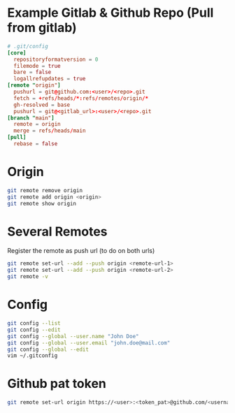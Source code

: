 # Example Gitlab & Github Repo (Pull from gitlab)

```toml
# .git/config
[core]
  repositoryformatversion = 0
  filemode = true
  bare = false
  logallrefupdates = true
[remote "origin"]
  pushurl = git@github.com:<user>/<repo>.git
  fetch = +refs/heads/*:refs/remotes/origin/*
  gh-resolved = base
  pushurl = git@<gitlab_url>:<user>/<repo>.git
[branch "main"]
  remote = origin
  merge = refs/heads/main
[pull]
  rebase = false
```


# Origin

```bash
git remote remove origin
git remote add origin <origin>
git remote show origin
```

# Several Remotes

Register the remote as push url (to do on both urls)
```bash
git remote set-url --add --push origin <remote-url-1>
git remote set-url --add --push origin <remote-url-2>
git remote -v
```

# Config

```bash 
git config --list
git config --edit
git config --global --user.name "John Doe"
git config --global --user.email "john.doe@mail.com"
git config --global --edit
vim ~/.gitconfig
```

# Github pat token
```bash
git remote set-url origin https://<user>:<token_pat>@github.com/<username>/<repo>.git
```


